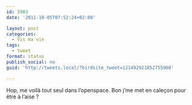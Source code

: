 ```yaml
---
id: 5983
date: '2011-10-05T07:52:24+02:00'

layout: post
categories:
  - Vis ma vie
tags:
  - tweet
format: status
publish_social: no
guid: 'http://tweets.local/?birdsite_tweet=121492921852755968'

---
```


Hop, me voilà tout seul dans l’openspace. Bon j’me met en caleçon pour être à l’aise ?